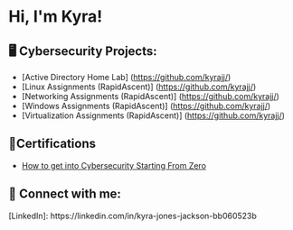 <h1>Hi, I'm Kyra! </h1>

<h2> 🖥️ Cybersecurity Projects:</h2>

- [Active Directory Home Lab] (https://github.com/kyrajj/)
- [Linux Assignments (RapidAscent)] (https://github.com/kyrajj/)
- [Networking Assignments (RapidAscent)] (https://github.com/kyrajj/)
- [Windows Assignments (RapidAscent)] (https://github.com/kyrajj/)
- [Virtualization Assignments (RapidAscent)] (https://github.com/kyrajj/)

<h2>📝Certifications</h2>

- [How to get into Cybersecurity Starting From Zero](https://www.youtube.com/watch?v=a83ASGn_V_s)


<h2> 🤳 Connect with me:</h2>
[LinkedIn]: https://linkedin.com/in/kyra-jones-jackson-bb060523b 

<!--
**joshmadakor1/joshmadakor1** is a ✨ _special_ ✨ repository because its `README.md` (this file) appears on your GitHub profile.

Here are some ideas to get you started:

- 🔭 I’m currently working on ...
- 🌱 I’m currently learning ...
- 👯 I’m looking to collaborate on ...
- 🤔 I’m looking for help with ...
- 💬 Ask me about ...
- 📫 How to reach me: ...
- 😄 Pronouns: ...
- ⚡ Fun fact: ...
-->
